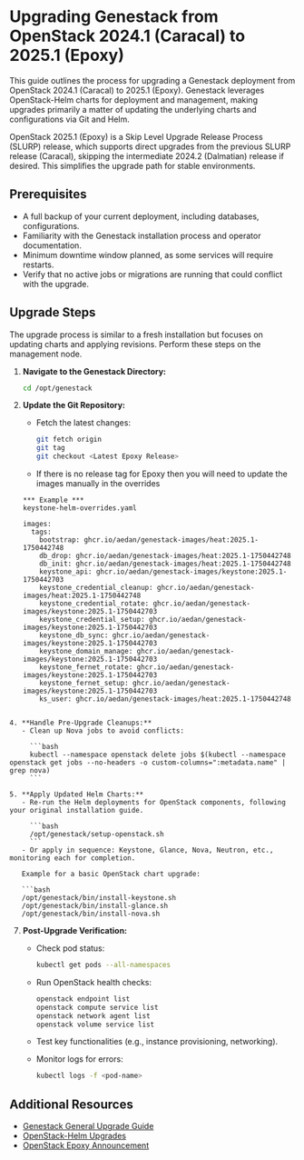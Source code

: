 # Upgrading Genestack from OpenStack 2024.1 (Caracal) to 2025.1 (Epoxy)

This guide outlines the process for upgrading a Genestack deployment from OpenStack 2024.1 (Caracal) to 2025.1 (Epoxy). Genestack leverages OpenStack-Helm charts for deployment and management, making upgrades primarily a matter of updating the underlying charts and configurations via Git and Helm.

OpenStack 2025.1 (Epoxy) is a Skip Level Upgrade Release Process (SLURP) release, which supports direct upgrades from the previous SLURP release (Caracal), skipping the intermediate 2024.2 (Dalmatian) release if desired. This simplifies the upgrade path for stable environments.

## Prerequisites

- A full backup of your current deployment, including databases, configurations.
- Familiarity with the Genestack installation process and operator documentation.
- Minimum downtime window planned, as some services will require restarts.
- Verify that no active jobs or migrations are running that could conflict with the upgrade.

## Upgrade Steps

The upgrade process is similar to a fresh installation but focuses on updating charts and applying revisions. Perform these steps on the management node.

1. **Navigate to the Genestack Directory:**

   ```bash
   cd /opt/genestack
   ```

2. **Update the Git Repository:**
   - Fetch the latest changes:
   
     ```bash
     git fetch origin
     git tag
     git checkout <Latest Epoxy Release>
     ```
   - If there is no release tag for Epoxy then you will need to update the images manually in the overrides

   ```
   *** Example ***
   keystone-helm-overrides.yaml
   
   images:
     tags:
       bootstrap: ghcr.io/aedan/genestack-images/heat:2025.1-1750442748
       db_drop: ghcr.io/aedan/genestack-images/heat:2025.1-1750442748
       db_init: ghcr.io/aedan/genestack-images/heat:2025.1-1750442748
       keystone_api: ghcr.io/aedan/genestack-images/keystone:2025.1-1750442703
       keystone_credential_cleanup: ghcr.io/aedan/genestack-images/heat:2025.1-1750442748
       keystone_credential_rotate: ghcr.io/aedan/genestack-images/keystone:2025.1-1750442703
       keystone_credential_setup: ghcr.io/aedan/genestack-images/keystone:2025.1-1750442703
       keystone_db_sync: ghcr.io/aedan/genestack-images/keystone:2025.1-1750442703
       keystone_domain_manage: ghcr.io/aedan/genestack-images/keystone:2025.1-1750442703
       keystone_fernet_rotate: ghcr.io/aedan/genestack-images/keystone:2025.1-1750442703
       keystone_fernet_setup: ghcr.io/aedan/genestack-images/keystone:2025.1-1750442703
       ks_user: ghcr.io/aedan/genestack-images/heat:2025.1-1750442748
```

4. **Handle Pre-Upgrade Cleanups:**
   - Clean up Nova jobs to avoid conflicts:
   
     ```bash
     kubectl --namespace openstack delete jobs $(kubectl --namespace openstack get jobs --no-headers -o custom-columns=":metadata.name" | grep nova)
     ```

5. **Apply Updated Helm Charts:**
   - Re-run the Helm deployments for OpenStack components, following your original installation guide.
    
     ```bash
     /opt/genestack/setup-openstack.sh
     ```
   - Or apply in sequence: Keystone, Glance, Nova, Neutron, etc., monitoring each for completion.
   
   Example for a basic OpenStack chart upgrade:
   
   ```bash
   /opt/genestack/bin/install-keystone.sh
   /opt/genestack/bin/install-glance.sh
   /opt/genestack/bin/install-nova.sh
   ```

7. **Post-Upgrade Verification:**
   - Check pod status:
   
     ```bash
     kubectl get pods --all-namespaces
     ```
   - Run OpenStack health checks:
   
     ```bash
     openstack endpoint list
     openstack compute service list
     openstack network agent list
     openstack volume service list
     ```
   - Test key functionalities (e.g., instance provisioning, networking).
   - Monitor logs for errors:
   
     ```bash
     kubectl logs -f <pod-name>
     ```
## Additional Resources

- [Genestack General Upgrade Guide](https://docs.rackspacecloud.com/genestack-upgrade/)
- [OpenStack-Helm Upgrades](https://docs.openstack.org/openstack-helm/latest/devref/upgrades.html)
- [OpenStack Epoxy Announcement](https://www.prnewswire.com/news-releases/openinfra-foundation-openstack-epoxy-arrives-strengthening-position-as-vmware-alternative-support-for-ai-as-global-demand-surges-302418295.html)
